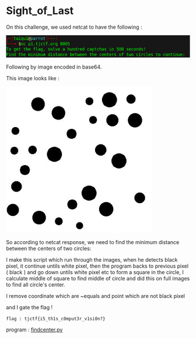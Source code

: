 # Sight_of_Last

On this challenge, we used netcat to have the following : 

![sol1](../IMG/sol1.png)

Following by image encoded in base64.

This image looks like : 

![decod](../IMG/decod.jpg)

So according to netcat response, we need to find the minimum distance between the centers of two circles:

I make this script which run through the images, when he detects black pixel, it continue untils white pixel, then the program backs to previous pixel ( black ) and go down untils white pixel etc to form a square in the circle, I calculate middle of square to find middle of circle and did this on full images to find all circle's center.

I remove coordinate which are ~equals and point which are not black pixel

and I gate the flag ! 

```text
flag : tjctf{i5_th1s_c0mput3r_v1si0n?}
```

program : [findcenter.py](./findcenter.py)